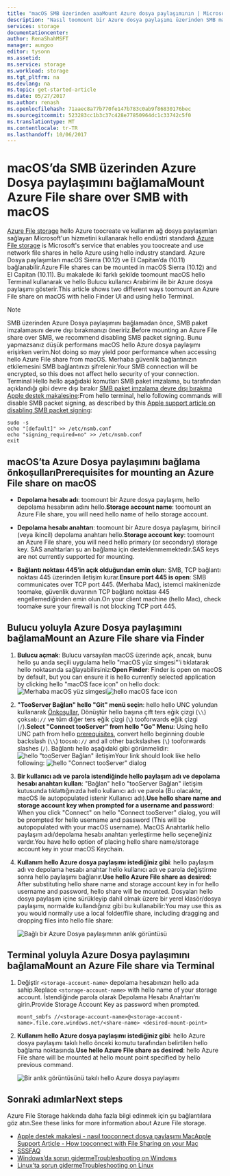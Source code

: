 ```yaml
---
title: "macOS SMB üzerinden aaaMount Azure dosya paylaşımının | Microsoft Docs"
description: "Nasıl toomount bir Azure dosya paylaşımı üzerinden SMB macOS ile bilgi edinin."
services: storage
documentationcenter: 
author: RenaShahMSFT
manager: aungoo
editor: tysonn
ms.assetid: 
ms.service: storage
ms.workload: storage
ms.tgt_pltfrm: na
ms.devlang: na
ms.topic: get-started-article
ms.date: 05/27/2017
ms.author: renash
ms.openlocfilehash: 71aaec8a77b770fe147b783c0ab9f86830176bec
ms.sourcegitcommit: 523283cc1b3c37c428e77850964dc1c33742c5f0
ms.translationtype: MT
ms.contentlocale: tr-TR
ms.lasthandoff: 10/06/2017
---
```

# <a name="mount-azure-file-share-over-smb-with-macos"></a><span data-ttu-id="49b32-103">macOS’da SMB üzerinden Azure Dosya paylaşımını bağlama</span><span class="sxs-lookup"><span data-stu-id="49b32-103">Mount Azure File share over SMB with macOS</span></span>
<span data-ttu-id="49b32-104">[Azure File storage](../storage-dotnet-how-to-use-files.md) hello Azure toocreate ve kullanım ağ dosya paylaşımları sağlayan Microsoft'un hizmetini kullanarak hello endüstri standardı.</span><span class="sxs-lookup"><span data-stu-id="49b32-104">[Azure File storage](../storage-dotnet-how-to-use-files.md) is Microsoft's service that enables you toocreate and use network file shares in hello Azure using hello industry standard.</span></span> <span data-ttu-id="49b32-105">Azure Dosya paylaşımları macOS Sierra (10.12) ve El Capitan’da (10.11) bağlanabilir.</span><span class="sxs-lookup"><span data-stu-id="49b32-105">Azure File shares can be mounted in macOS Sierra (10.12) and El Capitan (10.11).</span></span> <span data-ttu-id="49b32-106">Bu makalede iki farklı şekilde toomount macOS hello Terminal kullanarak ve hello Bulucu kullanıcı Arabirimi ile bir Azure dosya paylaşımı gösterir.</span><span class="sxs-lookup"><span data-stu-id="49b32-106">This article shows two different ways toomount an Azure File share on macOS with hello Finder UI and using hello Terminal.</span></span>

> [!Note]  
> <span data-ttu-id="49b32-107">SMB üzerinden Azure Dosya paylaşımını bağlamadan önce, SMB paket imzalamasını devre dışı bırakmanızı öneririz.</span><span class="sxs-lookup"><span data-stu-id="49b32-107">Before mounting an Azure File share over SMB, we recommend disabling SMB packet signing.</span></span> <span data-ttu-id="49b32-108">Bunu yapmazsanız düşük performans macOS hello Azure dosya paylaşımı erişirken verim.</span><span class="sxs-lookup"><span data-stu-id="49b32-108">Not doing so may yield poor performance when accessing hello Azure File share from macOS.</span></span> <span data-ttu-id="49b32-109">Merhaba güvenlik bağlantınızın etkilemesini SMB bağlantınızı şifrelenir.</span><span class="sxs-lookup"><span data-stu-id="49b32-109">Your SMB connection will be encrypted, so this does not affect hello security of your connection.</span></span> <span data-ttu-id="49b32-110">Terminal Hello hello aşağıdaki komutları SMB paket imzalama, bu tarafından açıklandığı gibi devre dışı bırakır [SMB paket imzalama devre dışı bırakma Apple destek makalesine](https://support.apple.com/HT205926):</span><span class="sxs-lookup"><span data-stu-id="49b32-110">From hello terminal, hello following commands will disable SMB packet signing, as described by this [Apple support article on disabling SMB packet signing](https://support.apple.com/HT205926):</span></span>  
>    ```
>    sudo -s
>    echo "[default]" >> /etc/nsmb.conf
>    echo "signing_required=no" >> /etc/nsmb.conf
>    exit
>    ```

## <a name="prerequisites-for-mounting-an-azure-file-share-on-macos"></a><span data-ttu-id="49b32-111">macOS’ta Azure Dosya paylaşımını bağlama önkoşulları</span><span class="sxs-lookup"><span data-stu-id="49b32-111">Prerequisites for mounting an Azure File share on macOS</span></span>
* <span data-ttu-id="49b32-112">**Depolama hesabı adı**: toomount bir Azure dosya paylaşımı, hello depolama hesabının adını hello.</span><span class="sxs-lookup"><span data-stu-id="49b32-112">**Storage account name**: toomount an Azure File share, you will need hello name of hello storage account.</span></span>

* <span data-ttu-id="49b32-113">**Depolama hesabı anahtarı**: toomount bir Azure dosya paylaşımı, birincil (veya ikincil) depolama anahtarı hello.</span><span class="sxs-lookup"><span data-stu-id="49b32-113">**Storage account key**: toomount an Azure File share, you will need hello primary (or secondary) storage key.</span></span> <span data-ttu-id="49b32-114">SAS anahtarları şu an bağlama için desteklenmemektedir.</span><span class="sxs-lookup"><span data-stu-id="49b32-114">SAS keys are not currently supported for mounting.</span></span>

* <span data-ttu-id="49b32-115">**Bağlantı noktası 445’in açık olduğundan emin olun**: SMB, TCP bağlantı noktası 445 üzerinden iletişim kurar.</span><span class="sxs-lookup"><span data-stu-id="49b32-115">**Ensure port 445 is open**: SMB communicates over TCP port 445.</span></span> <span data-ttu-id="49b32-116">(Merhaba Mac), istemci makinenizde toomake, güvenlik duvarının TCP bağlantı noktası 445 engellemediğinden emin olun.</span><span class="sxs-lookup"><span data-stu-id="49b32-116">On your client machine (hello Mac), check toomake sure your firewall is not blocking TCP port 445.</span></span>

## <a name="mount-an-azure-file-share-via-finder"></a><span data-ttu-id="49b32-117">Bulucu yoluyla Azure Dosya paylaşımını bağlama</span><span class="sxs-lookup"><span data-stu-id="49b32-117">Mount an Azure File share via Finder</span></span>
1. <span data-ttu-id="49b32-118">**Bulucu açmak**: Bulucu varsayılan macOS üzerinde açık, ancak, bunu hello şu anda seçili uygulama hello "macOS yüz simgesi"'i tıklatarak hello noktasında sağlayabilirsiniz:</span><span class="sxs-lookup"><span data-stu-id="49b32-118">**Open Finder**: Finder is open on macOS by default, but you can ensure it is hello currently selected application by clicking hello "macOS face icon" on hello dock:</span></span>  
    <span data-ttu-id="49b32-119">![Merhaba macOS yüz simgesi](./media/storage-how-to-use-files-mac/mount-via-finder-1.png)</span><span class="sxs-lookup"><span data-stu-id="49b32-119">![hello macOS face icon](./media/storage-how-to-use-files-mac/mount-via-finder-1.png)</span></span>

2. <span data-ttu-id="49b32-120">**"TooServer Bağlan" hello "Git" menü seçin**: hello hello UNC yolundan kullanarak [Önkoşullar](#preq), Dönüştür hello başına çift ters eğik çizgi (`\\`) çok`smb://` ve tüm diğer ters eğik çizgi (`\`) tooforwards eğik çizgi (`/`).</span><span class="sxs-lookup"><span data-stu-id="49b32-120">**Select "Connect tooServer" from hello "Go" Menu**: Using hello UNC path from hello [prerequisites](#preq), convert hello beginning double backslash (`\\`) too`smb://` and all other backslashes (`\`) tooforwards slashes (`/`).</span></span> <span data-ttu-id="49b32-121">Bağlantı hello aşağıdaki gibi görünmelidir: ![hello "tooServer Bağlan" iletişim](./media/storage-how-to-use-files-mac/mount-via-finder-2.png)</span><span class="sxs-lookup"><span data-stu-id="49b32-121">Your link should look like hello following: ![hello "Connect tooServer" dialog](./media/storage-how-to-use-files-mac/mount-via-finder-2.png)</span></span>

3. <span data-ttu-id="49b32-122">**Bir kullanıcı adı ve parola istendiğinde hello paylaşım adı ve depolama hesabı anahtarı kullan**: "Bağlan" hello "tooServer Bağlan" iletişim kutusunda tıklattığınızda hello kullanıcı adı ve parola (Bu olacaktır, macOS ile autopopulated istenir Kullanıcı adı).</span><span class="sxs-lookup"><span data-stu-id="49b32-122">**Use hello share name and storage account key when prompted for a username and password**: When you click "Connect" on hello "Connect tooServer" dialog, you will be prompted for hello username and password (This will be autopopulated with your macOS username).</span></span> <span data-ttu-id="49b32-123">MacOS Anahtarlık hello paylaşım adı/depolama hesabı anahtarı yerleştirme hello seçeneğiniz vardır.</span><span class="sxs-lookup"><span data-stu-id="49b32-123">You have hello option of placing hello share name/storage account key in your macOS Keychain.</span></span>

4. <span data-ttu-id="49b32-124">**Kullanım hello Azure dosya paylaşımı istediğiniz gibi**: hello paylaşım adı ve depolama hesabı anahtar hello kullanıcı adı ve parola değiştirme sonra hello paylaşımı bağlanır.</span><span class="sxs-lookup"><span data-stu-id="49b32-124">**Use hello Azure File share as desired**: After substituting hello share name and storage account key in for hello username and password, hello share will be mounted.</span></span> <span data-ttu-id="49b32-125">Dosyaları hello dosya paylaşım içine sürükleyip dahil olmak üzere bir yerel klasör/dosya paylaşımı, normalde kullandığınız gibi bu kullanabilir:</span><span class="sxs-lookup"><span data-stu-id="49b32-125">You may use this as you would normally use a local folder/file share, including dragging and dropping files into hello file share:</span></span>

    ![Bağlı bir Azure Dosya paylaşımının anlık görüntüsü](./media/storage-how-to-use-files-mac/mount-via-finder-3.png)

## <a name="mount-an-azure-file-share-via-terminal"></a><span data-ttu-id="49b32-127">Terminal yoluyla Azure Dosya paylaşımını bağlama</span><span class="sxs-lookup"><span data-stu-id="49b32-127">Mount an Azure File share via Terminal</span></span>
1. <span data-ttu-id="49b32-128">Değiştir `<storage-account-name>` depolama hesabınızın hello ada sahip.</span><span class="sxs-lookup"><span data-stu-id="49b32-128">Replace `<storage-account-name>` with hello name of your storage account.</span></span> <span data-ttu-id="49b32-129">İstendiğinde parola olarak Depolama Hesabı Anahtarı’nı girin.</span><span class="sxs-lookup"><span data-stu-id="49b32-129">Provide Storage Account Key as password when prompted.</span></span> 

    ```
    mount_smbfs //<storage-account-name>@<storage-account-name>.file.core.windows.net/<share-name> <desired-mount-point>
    ```

2. <span data-ttu-id="49b32-130">**Kullanım hello Azure dosya paylaşımı istediğiniz gibi**: hello Azure dosya paylaşımı takılı hello önceki komutu tarafından belirtilen hello bağlama noktasında.</span><span class="sxs-lookup"><span data-stu-id="49b32-130">**Use hello Azure File share as desired**: hello Azure File share will be mounted at hello mount point specified by hello previous command.</span></span>  

    ![Bir anlık görüntüsünü takılı hello Azure dosya paylaşımı](./media/storage-how-to-use-files-mac/mount-via-terminal-1.png)

## <a name="next-steps"></a><span data-ttu-id="49b32-132">Sonraki adımlar</span><span class="sxs-lookup"><span data-stu-id="49b32-132">Next steps</span></span>
<span data-ttu-id="49b32-133">Azure File Storage hakkında daha fazla bilgi edinmek için şu bağlantılara göz atın.</span><span class="sxs-lookup"><span data-stu-id="49b32-133">See these links for more information about Azure File storage.</span></span>

* [<span data-ttu-id="49b32-134">Apple destek makalesi - nasıl tooconnect dosya paylaşımı Mac</span><span class="sxs-lookup"><span data-stu-id="49b32-134">Apple Support Article - How tooconnect with File Sharing on your Mac</span></span>](https://support.apple.com/HT204445)
* [<span data-ttu-id="49b32-135">SSS</span><span class="sxs-lookup"><span data-stu-id="49b32-135">FAQ</span></span>](../storage-files-faq.md)
* [<span data-ttu-id="49b32-136">Windows’da sorun giderme</span><span class="sxs-lookup"><span data-stu-id="49b32-136">Troubleshooting on Windows</span></span>](storage-troubleshoot-windows-file-connection-problems.md)      
* [<span data-ttu-id="49b32-137">Linux’ta sorun giderme</span><span class="sxs-lookup"><span data-stu-id="49b32-137">Troubleshooting on Linux</span></span>](storage-troubleshoot-linux-file-connection-problems.md)    